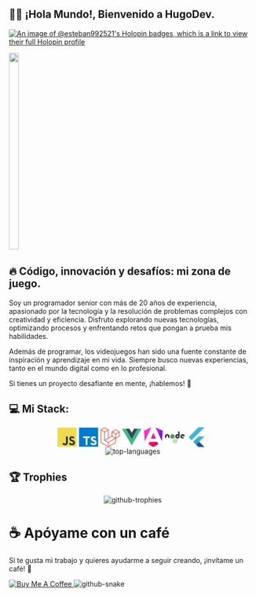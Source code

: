 
## 👨‍💻 ¡Hola Mundo!, Bienvenido a HugoDev.

[![An image of @esteban992521's Holopin badges, which is a link to view their full Holopin profile](https://holopin.me/esteban992521)](https://holopin.io/@esteban992521)


<div style="display: flex; gap: 10px; width: 100%; height: auto; margin-bottom: 10px; margin-top:10px">
<picture>
  <source
    srcset="https://github-readme-stats.vercel.app/api?username=esteban992521&show_icons=true&theme=dark"
    media="(prefers-color-scheme: dark)"
  />
  <source
    srcset="https://github-readme-stats.vercel.app/api?username=esteban992521&show_icons=true"
    media="(prefers-color-scheme: light), (prefers-color-scheme: no-preference)"
  />
  <img src="https://github-readme-stats.vercel.app/api?username=esteban992521&show_icons=true" height="400px" width="100%" />
</picture>
</div>



## 🔥 Código, innovación y desafíos: mi zona de juego.

Soy un programador senior con más de 20 años de experiencia, apasionado por la tecnología y la resolución de problemas complejos con creatividad y eficiencia. Disfruto explorando nuevas tecnologías, optimizando procesos y enfrentando retos que pongan a prueba mis habilidades.

Además de programar, los videojuegos han sido una fuente constante de inspiración y aprendizaje en mi vida. Siempre busco nuevas experiencias, tanto en el mundo digital como en lo profesional.

Si tienes un proyecto desafiante en mente, ¡hablemos! 🚀


## 💻 Mi Stack:

<div style="display: flex; align-items: center; justify-content: center;">
<img src="https://github.com/devicons/devicon/blob/master/icons/javascript/javascript-original.svg" alt="javascript" width="40" height="40"/>&nbsp;
<img src="https://github.com/devicons/devicon/blob/master/icons/typescript/typescript-original.svg" alt="typescript" width="40" height="40"/>&nbsp;
<img src="https://github.com/devicons/devicon/blob/master/icons/laravel/laravel-original.svg" alt="Laravel" width="40" height="40"/>&nbsp;
<img src="https://github.com/devicons/devicon/blob/master/icons/vuejs/vuejs-original.svg" alt="Vue js" width="40" height="40"/>&nbsp;
<img src="https://github.com/devicons/devicon/blob/master/icons/angular/angular-original.svg" alt="Angular" width="40" height="40"/>&nbsp;
<img src="https://github.com/devicons/devicon/blob/master/icons/nodejs/nodejs-original-wordmark.svg" alt="Node Js" width="40" height="40"/>&nbsp;
<img src="https://github.com/devicons/devicon/blob/master/icons/flutter/flutter-original.svg" alt="Flutter" width="40" height="40"/>&nbsp;
</div>
<div style="display: flex; align-items: center; justify-content: center;">
<img src="https://github-readme-stats.vercel.app/api/top-langs/?username=esteban992521&layout=compact&theme=vision-friendly-dark" alt="top-languages" />
</div>

## 🏆 Trophies

<div align="center">
  <img src="https://github-profile-trophy.vercel.app/?username=esteban992521&theme=dark_lover" alt="github-trophies" />
</div>

# ☕ Apóyame con un café  

Si te gusta mi trabajo y quieres ayudarme a seguir creando, ¡invítame un café! 🧡 

<a href="https://www.buymeacoffee.com/hugoesteban" target="_blank">
    <img src="https://cdn.buymeacoffee.com/buttons/v2/default-yellow.png" alt="Buy Me A Coffee" width="200">
</a>


<picture>
  <source media="(prefers-color-scheme: dark)" srcset="https://raw.githubusercontent.com/tobiasmeyhoefer/tobiasmeyhoefer/output/github-snake-dark.svg" />
  <source media="(prefers-color-scheme: light)" srcset="https://raw.githubusercontent.com/tobiasmeyhoefer/tobiasmeyhoefer/output/github-snake.svg" />
  <img alt="github-snake" src="https://raw.githubusercontent.com/tobiasmeyhoefer/tobiasmeyhoefer/output/github-snake.svg" />
</picture>
